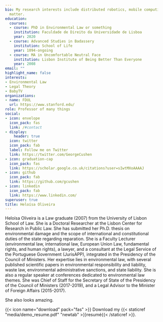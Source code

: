 ```yaml
---
bio: My research interests include distributed robotics, mobile computing and programmable
  matter.
education:
  courses:
  - course: PhD in Environmental Law or something
    institution: Faculdade de Direito da Universidade de Lisboa
    year: 2020
  - course: Advanced Studies in Badassery
    institution: School of Life
    year: 1094-ongoing
  - course: MA in Uncomfortable Neutral Face
    institution: Lisbon Institute of Being Better Than Everyone
    year: 2008
email: ""
highlight_name: false
interests:
- Environmental Law
- Legal Theory
- BabyTV
organizations:
- name: FDUL
  url: https://www.stanford.edu/
role: Professor of many things
social:
- icon: envelope
  icon_pack: fas
  link: /#contact
- display:
    header: true
  icon: twitter
  icon_pack: fab
  label: Follow me on Twitter
  link: https://twitter.com/GeorgeCushen
- icon: graduation-cap
  icon_pack: fas
  link: https://scholar.google.co.uk/citations?user=sIwtMXoAAAAJ
- icon: github
  icon_pack: fab
  link: https://github.com/gcushen
- icon: linkedin
  icon_pack: fab
  link: https://www.linkedin.com/
superuser: true
title: Heloísa Oliveira
---
```


Heloísa Oliveira is a Law graduate (2007) from the University of Lisbon School of Law. She is a Doctoral Researcher at the Lisbon Center for Research in Public Law. She has submitted her Ph.D. thesis on environmental damage and the scope of international and constitutional duties of the state regarding reparation. She is a Faculty Lecturer (environmental law, international law, European Union Law, fundamental rights, and human rights), a lawyer, and a consultant at the Legal Service of the Portuguese Government (JurisAPP), integrated in the Presidency of the Council of Ministers. Her expertise lies in environmental law, with several published scientific papers in environmental responsibility and liability, waste law, environmental administrative sanctions, and state liability. She is also a regular speaker at conferences dedicated to environmental law themes. She was Chief of Staff for the Secretary of State of the Presidency of the Council of Ministers (2017-2019), and a Legal Advisor to the Minister of Foreign Affairs (2015-2017).

She also looks amazing.

{{< icon name="download" pack="fas" >}} Download my {{< staticref "media/demo_resume.pdf" "newtab" >}}resumé{{< /staticref >}}.
